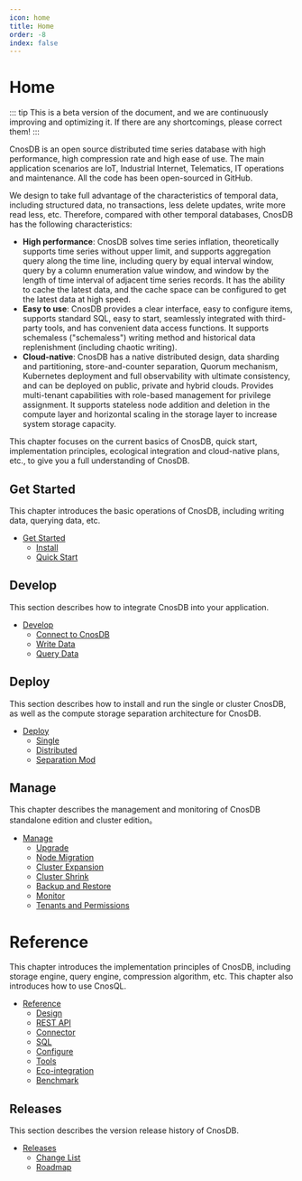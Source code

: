 ```yaml
---
icon: home
title: Home
order: -8
index: false
---
```


# Home

::: tip
This is a beta version of the document, and we are continuously improving and optimizing it. If there are any shortcomings, please correct them!
:::

CnosDB is an open source distributed time series database with high performance, high compression rate and high ease of use. The main application scenarios are IoT, Industrial Internet, Telematics, IT operations and maintenance. All the code has been open-sourced in GitHub.

We design to take full advantage of the characteristics of temporal data, including structured data, no transactions, less delete updates, write more read less, etc. Therefore, compared with other temporal databases, CnosDB has the following characteristics:


- **High performance**: CnosDB solves time series inflation, theoretically supports time series without upper limit, and supports aggregation query along the time line, including query by equal interval window, query by a column enumeration value window, and window by the length of time interval of adjacent time series records. It has the ability to cache the latest data, and the cache space can be configured to get the latest data at high speed.
- **Easy to use**: CnosDB provides a clear interface, easy to configure items, supports standard SQL, easy to start, seamlessly integrated with third-party tools, and has convenient data access functions. It supports schemaless ("schemaless") writing method and historical data replenishment (including chaotic writing).
- **Cloud-native**: CnosDB has a native distributed design, data sharding and partitioning, store-and-counter separation, Quorum mechanism, Kubernetes deployment and full observability with ultimate consistency, and can be deployed on public, private and hybrid clouds. Provides multi-tenant capabilities with role-based management for privilege assignment. It supports stateless node addition and deletion in the compute layer and horizontal scaling in the storage layer to increase system storage capacity.

This chapter focuses on the current basics of CnosDB, quick start, implementation principles, ecological integration and cloud-native plans, etc., to give you a full understanding of CnosDB.


## Get Started

This chapter introduces the basic operations of CnosDB, including writing data, querying data, etc.

- [Get Started](docs/en/start/index.md)
    - [Install](docs/en/start/install.md)
    - [Quick Start](docs/en/start/quick_start.md)

## Develop

This section describes how to integrate CnosDB into your application.

- [Develop](docs/en/develop/index.md)
    - [Connect to CnosDB](docs/en/develop/api.md)
    - [Write Data](docs/en/develop/write.md)
    - [Query Data](docs/en/develop/query.md)

## Deploy

This section describes how to install and run the single or cluster CnosDB, as well as the compute storage separation architecture for CnosDB.

- [Deploy](docs/en/deploy/index.md)
    - [Single](docs/en/deploy/single.md)
    - [Distributed](docs/en/deploy/distributed.md)
    - [Separation Mod](docs/en/deploy/separation_mod.md)

## Manage

This chapter describes the management and monitoring of CnosDB standalone edition and cluster edition。

- [Manage](docs/en/manage/index.md)
    - [Upgrade](docs/en/manage/upgrade.md)
    - [Node Migration](docs/en/manage/migration.md)
    - [Cluster Expansion](docs/en/manage/cluster_expansion.md)
    - [Cluster Shrink](docs/en/manage/cluster_shrink.md)
    - [Backup and Restore](docs/en/manage/backup.md)
    - [Monitor](docs/en/manage/monitor.md)
    - [Tenants and Permissions](docs/en/manage/tenant.md)

# Reference

This chapter introduces the implementation principles of CnosDB, including storage engine, query engine, compression algorithm, etc. This chapter also introduces how to use CnosQL.

- [Reference](docs/en/reference/index.md)
    - [Design](docs/en/reference/design.md)
    - [REST API](docs/en/reference/rest_api.md)
    - [Connector](docs/en/reference/connector.md)
    - [SQL](docs/en/reference/sql.md)
    - [Configure](docs/en/reference/config.md)
    - [Tools](docs/en/reference/tools.md)
    - [Eco-integration](docs/en/reference/ecosystem.md)
    - [Benchmark](docs/en/reference/performance.md)

## Releases

This section describes the version release history of CnosDB.

- [Releases](docs/en/release/index.md)
    - [Change List](docs/en/release/changelist.md)
    - [Roadmap](docs/en/release/roadmap.md)